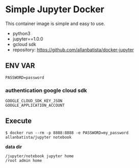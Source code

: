 # Simple Jupyter Docker

This container image is simple and easy to use. 

* python3
* jupyter==1.0.0
* gcloud sdk
* repository: https://github.com/allanbatista/docker-jupyter

## ENV VAR

    PASSWORD=password

### authentication google cloud sdk

    GOOGLE_CLOUD_SDK_KEY_JSON
    GOOGLE_APPLICATION_ACCOUNT

## Execute

    $ docker run --rm -p 8888:8888 -e PASSWORD=my_password allanbatista/jupyter notebook

**data dir**

    /jupyter/notebook jupyter home
    /root admin home
